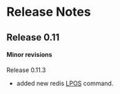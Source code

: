 Release Notes
=============


## Release 0.11


#### Minor revisions

Release 0.11.3

- added new redis [LPOS](https://redis.io/commands/lpos) command.
